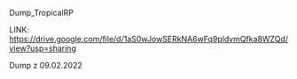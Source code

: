 Dump_TropicalRP

LINK: https://drive.google.com/file/d/1aS0wJowSERkNA6wFq9pldvmQfka8WZQd/view?usp=sharing

Dump z 09.02.2022

